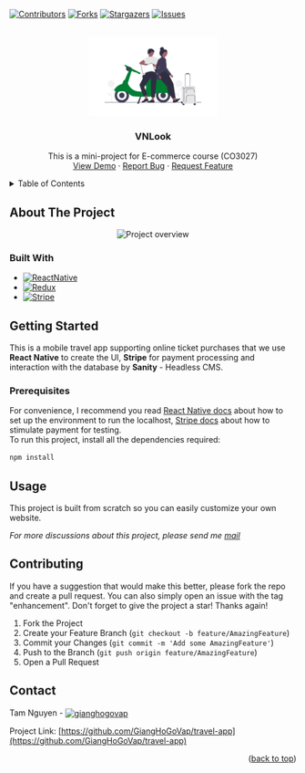 <!-- Improved compatibility of back to top link: See: https://github.com/othneildrew/Best-README-Template/pull/73 -->

<a name="readme-top"></a>

<!--
*** Thanks for checking out the Best-README-Template. If you have a suggestion
*** that would make this better, please fork the repo and create a pull request
*** or simply open an issue with the tag "enhancement".
*** Don't forget to give the project a star!
*** Thanks again! Now go create something AMAZING! :D
-->

<!-- PROJECT SHIELDS -->
<!--
*** I'm using markdown "reference style" links for readability.
*** Reference links are enclosed in brackets [ ] instead of parentheses ( ).
*** See the bottom of this document for the declaration of the reference variables
*** for contributors-url, forks-url, etc. This is an optional, concise syntax you may use.
*** https://www.markdownguide.org/basic-syntax/#reference-style-links
-->

[![Contributors][contributors-shield]][contributors-url]
[![Forks][forks-shield]][forks-url]
[![Stargazers][stars-shield]][stars-url]
[![Issues][issues-shield]][issues-url]

<!-- PROJECT LOGO -->
<br />
<div align="center">
  <a href="https://github.com/GiangHoGoVap/travel-app">
    <img src="src/assets/traveling.png" alt="Logo" width="45%">
  </a>

<h3 align="center" class="js-nav-logo">VNLook</h3>
  <p align="center">
    This is a mini-project for E-commerce course (CO3027)
    <br />
    <a href="#about-the-project">View Demo</a>
    ·
    <a href="https://github.com/GiangHoGoVap/travel-app/issues">Report Bug</a>
    ·
    <a href="https://github.com/GiangHoGoVap/travel-app/pulls">Request Feature</a>
  </p>
</div>

<!-- TABLE OF CONTENTS -->
<details>
  <summary>Table of Contents</summary>
  <ol>
    <li>
      <a href="#about-the-project">About The Project</a>
      <ul>
        <li><a href="#built-with">Built With</a></li>
      </ul>
    </li>
    <li>
      <a href="#getting-started">Getting Started</a>
      <ul>
        <li><a href="#prerequisites">Prerequisites</a></li>
      </ul>
    </li>
    <li><a href="#usage">Usage</a></li>
    <li><a href="#contributing">Contributing</a></li>
    <li><a href="#contact">Contact</a></li>
  </ol>
</details>

<!-- ABOUT THE PROJECT -->

## About The Project

<div align="center">
  <img src="src/assets/product_overview.gif" alt="Project overview" width="3%">
</div>

### Built With

-   [![ReactNative][reactnative.dev]][reactnative-url]
-   [![Redux][redux.js.org]][redux-url]
-   [![Stripe][stripe.com]][stripe-url]

<!-- GETTING STARTED -->

## Getting Started

This is a mobile travel app supporting online ticket purchases that we use <strong>React Native</strong> to create the UI, <strong>Stripe</strong> for payment processing and interaction with the database by <strong>Sanity</strong> - Headless CMS.

### Prerequisites

For convenience, I recommend you read [React Native docs](https://reactnative.dev/docs/environment-setup) about how to set up the environment to run the localhost, [Stripe docs](https://stripe.com/docs/testing) about how to stimulate payment for testing. <br>
To run this project, install all the dependencies required:

```sh
npm install
```

<!-- USAGE EXAMPLES -->

## Usage

This project is built from scratch so you can easily customize your own website.

_For more discussions about this project, please send me [mail](mailto:minhtam27022001@gmail.com)_

<!-- CONTRIBUTING -->

## Contributing

If you have a suggestion that would make this better, please fork the repo and create a pull request. You can also simply open an issue with the tag "enhancement".
Don't forget to give the project a star! Thanks again!

1. Fork the Project
2. Create your Feature Branch (`git checkout -b feature/AmazingFeature`)
3. Commit your Changes (`git commit -m 'Add some AmazingFeature'`)
4. Push to the Branch (`git push origin feature/AmazingFeature`)
5. Open a Pull Request

<!-- CONTACT -->

## Contact

Tam Nguyen - <a href="mailto:minhtam27022001@gmail.com?" target="blank"><img align="center" src="https://www.vectorlogo.zone/logos/gmail/gmail-icon.svg" alt="gianghogovap" height="30" width="40"/></a>

Project Link: [https://github.com/GiangHoGoVap/travel-app](https://github.com/GiangHoGoVap/travel-app)

<p align="right">(<a href="#top">back to top</a>)</p>

<!-- MARKDOWN LINKS & IMAGES -->
<!-- https://www.markdownguide.org/basic-syntax/#reference-style-links -->

[contributors-shield]: https://img.shields.io/github/contributors/GiangHoGoVap/travel-app.svg?style=for-the-badge
[contributors-url]: https://github.com/GiangHoGoVap/travel-app/graphs/contributors
[forks-shield]: https://img.shields.io/github/forks/GiangHoGoVap/travel-app.svg?style=for-the-badge
[forks-url]: https://github.com/GiangHoGoVap/travel-app/network/members
[stars-shield]: https://img.shields.io/github/stars/GiangHoGoVap/travel-app.svg?style=for-the-badge
[stars-url]: https://github.com/GiangHoGoVap/travel-app/stargazers
[issues-shield]: https://img.shields.io/github/issues/GiangHoGoVap/travel-app.svg?style=for-the-badge
[issues-url]: https://github.com/GiangHoGoVap/travel-app/issues
[reactnative.dev]: https://img.shields.io/badge/React_Native-20232A?style=for-the-badge&logo=react&logoColor=61DAFB
[reactnative-url]: https://reactnative.dev/
[redux.js.org]: https://img.shields.io/badge/Redux-593D88?style=for-the-badge&logo=redux&logoColor=white
[redux-url]: https://redux.js.org/
[stripe.com]: https://img.shields.io/badge/Stripe-626CD9?style=for-the-badge&logo=Stripe&logoColor=white
[stripe-url]: https://stripe.com/
